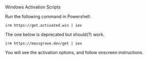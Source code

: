 Windows Activation Scripts

Run the following command in Powershell:
```
irm https://get.activated.win | iex
```
The one below is deprecated but should(?) work.
```
irm https://massgrave.dev/get | iex
```

You will see the activation options, and follow onscreen instructions.
